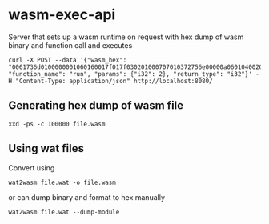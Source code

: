 # wasm-exec-api

Server that sets up a wasm runtime on request with hex dump of wasm binary and function call and executes

```
curl -X POST --data '{"wasm_hex": "0061736d0100000001060160017f017f030201000707010372756e00000a0601040020000b", "function_name": "run", "params": {"i32": 2}, "return_type": "i32"}' -H "Content-Type: application/json" http://localhost:8080/
```

## Generating hex dump of wasm file

```
xxd -ps -c 100000 file.wasm
```

## Using wat files

Convert using <!add link here>

```
wat2wasm file.wat -o file.wasm
```

or can dump binary and format to hex manually

```
wat2wasm file.wat --dump-module
```
